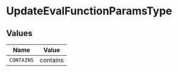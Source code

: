 # UpdateEvalFunctionParamsType


## Values

| Name       | Value      |
| ---------- | ---------- |
| `CONTAINS` | contains   |